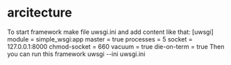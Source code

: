 # arcitecture
To start framework make file uwsgi.ini and add content like that:
[uwsgi]
module = simple_wsgi:app
master = true
processes = 5
socket = 127.0.0.1:8000
chmod-socket = 660
vacuum = true
die-on-term = true
Then you can run this framework
uwsgi --ini uwsgi.ini
